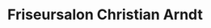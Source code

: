 ---
title: "Friseursalon Christian Arndt"
url: /rochlitz/friseursalon-christian-arndt/
shop: Friseur
---